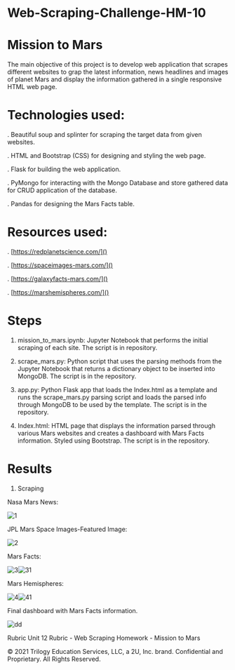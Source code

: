 # Web-Scraping-Challenge-HM-10

# Mission to Mars

The main objective of this project is to develop web application that scrapes different websites to grap the latest information, news headlines and images of planet Mars and display the information gathered in a single responsive HTML web page. 

# Technologies used:

. Beautiful soup and splinter for scraping the target data from given websites.

. HTML and Bootstrap (CSS) for designing and styling the web page.

. Flask for building the web application.

. PyMongo for interacting with the Mongo Database and store gathered data for CRUD application of the database.

. Pandas for designing the Mars Facts table.

# Resources used:

. [https://redplanetscience.com/]()

. [https://spaceimages-mars.com/]()

. [https://galaxyfacts-mars.com/]()

. [https://marshemispheres.com/]()

# Steps

1. mission_to_mars.ipynb: Jupyter Notebook that performs the initial scraping of each site. The script is in repository.

2. scrape_mars.py: Python script that uses the parsing methods from the Jupyter Notebook that returns a dictionary object to be inserted into 
   MongoDB. The script is in the repository.  

3. app.py: Python Flask app that loads the Index.html as a template and runs the scrape_mars.py parsing script and loads the parsed info through
   MongoDB to be used by the template. The script is in the repository.

4. Index.html: HTML page that displays the information parsed through various Mars websites and creates a dashboard with Mars Facts information.
   Styled using Bootstrap. The script is in the repository.
   
# Results

1. Scraping

Nasa Mars News:

![1](https://user-images.githubusercontent.com/84547558/158887493-c92bb4f5-ec6b-45f1-89f2-0278758802ac.png)

JPL Mars Space Images-Featured Image:

![2](https://user-images.githubusercontent.com/84547558/158887648-a324cb42-2805-431f-804a-dd7875307099.png)

Mars Facts:

![3](https://user-images.githubusercontent.com/84547558/158887705-c338bf40-677b-4d23-99d6-e2bda1bf01ee.png)![31](https://user-images.githubusercontent.com/84547558/158887732-edb7b23f-8e39-4206-8d81-56909a2ac2f6.png)

Mars Hemispheres:

![4](https://user-images.githubusercontent.com/84547558/158887802-3e5144a9-a07c-4b16-885f-f4b321e7f6c2.png)![41](https://user-images.githubusercontent.com/84547558/158887818-307aea47-40b7-4eaf-9c35-8151ffc68072.png)



Final dashboard with Mars Facts information.


![dd](https://user-images.githubusercontent.com/84547558/158882647-8e4c2ddb-bc6e-4d44-9c03-6985b8a15c0a.png)



Rubric
Unit 12 Rubric - Web Scraping Homework - Mission to Mars

© 2021 Trilogy Education Services, LLC, a 2U, Inc. brand. Confidential and Proprietary. All Rights Reserved.
